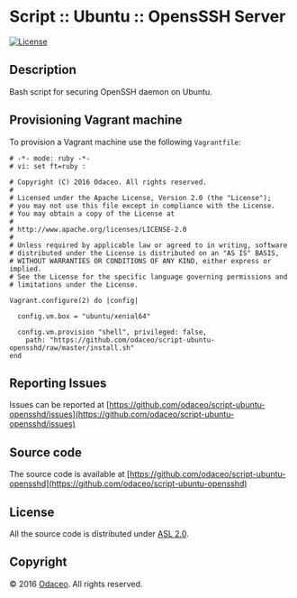 # Script :: Ubuntu :: OpensSSH Server

[![License](https://img.shields.io/github/license/odaceo/script-ubuntu-opensshd.svg)](LICENSE)

## Description

Bash script for securing OpenSSH daemon on Ubuntu.

## Provisioning Vagrant machine

To provision a Vagrant machine use the following ``Vagrantfile``:

``` shell
# -*- mode: ruby -*-
# vi: set ft=ruby :

# Copyright (C) 2016 Odaceo. All rights reserved.
#
# Licensed under the Apache License, Version 2.0 (the "License");
# you may not use this file except in compliance with the License.
# You may obtain a copy of the License at
#
# http://www.apache.org/licenses/LICENSE-2.0
#
# Unless required by applicable law or agreed to in writing, software
# distributed under the License is distributed on an "AS IS" BASIS,
# WITHOUT WARRANTIES OR CONDITIONS OF ANY KIND, either express or implied.
# See the License for the specific language governing permissions and
# limitations under the License.

Vagrant.configure(2) do |config|

  config.vm.box = "ubuntu/xenial64"
  
  config.vm.provision "shell", privileged: false, 
    path: "https://github.com/odaceo/script-ubuntu-opensshd/raw/master/install.sh"
end
```

## Reporting Issues

Issues can be reported at [https://github.com/odaceo/script-ubuntu-opensshd/issues](https://github.com/odaceo/script-ubuntu-opensshd/issues)

## Source code

The source code is available at [https://github.com/odaceo/script-ubuntu-opensshd](https://github.com/odaceo/script-ubuntu-opensshd)

## License

All the source code is distributed under [ASL 2.0](LICENSE).

## Copyright

© 2016 [Odaceo](http://odaceo.ch). All rights reserved.